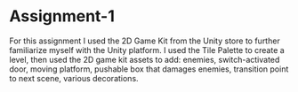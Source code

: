 # Assignment-1
	
For this assignment I used the 2D Game Kit from the Unity store to further familiarize myself with the Unity platform. I used the Tile Palette to create a level, then used the 2D game kit assets to add: enemies, switch-activated door, moving platform, pushable box that damages enemies, transition point to next scene, various decorations.
 

